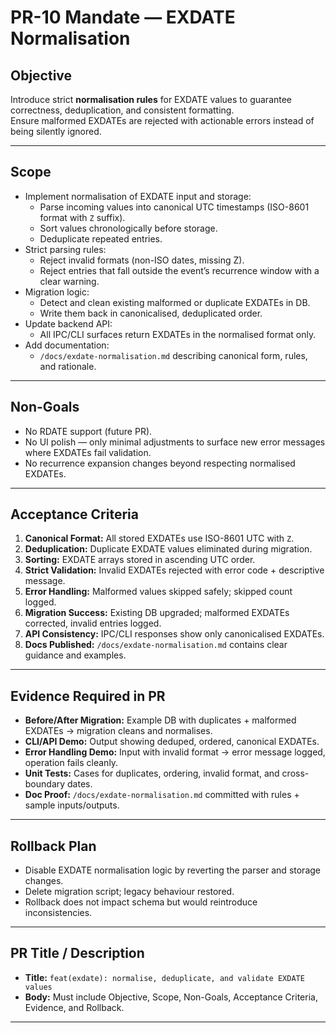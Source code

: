 # PR-10 Mandate — EXDATE Normalisation

## Objective
Introduce strict **normalisation rules** for EXDATE values to guarantee correctness, deduplication, and consistent formatting.  
Ensure malformed EXDATEs are rejected with actionable errors instead of being silently ignored.

---

## Scope
- Implement normalisation of EXDATE input and storage:
  - Parse incoming values into canonical UTC timestamps (ISO-8601 format with `Z` suffix).
  - Sort values chronologically before storage.
  - Deduplicate repeated entries.
- Strict parsing rules:
  - Reject invalid formats (non-ISO dates, missing Z).
  - Reject entries that fall outside the event’s recurrence window with a clear warning.
- Migration logic:
  - Detect and clean existing malformed or duplicate EXDATEs in DB.
  - Write them back in canonicalised, deduplicated order.
- Update backend API:
  - All IPC/CLI surfaces return EXDATEs in the normalised format only.
- Add documentation:
  - `/docs/exdate-normalisation.md` describing canonical form, rules, and rationale.

---

## Non-Goals
- No RDATE support (future PR).  
- No UI polish — only minimal adjustments to surface new error messages where EXDATEs fail validation.  
- No recurrence expansion changes beyond respecting normalised EXDATEs.  

---

## Acceptance Criteria
1. **Canonical Format:** All stored EXDATEs use ISO-8601 UTC with `Z`.  
2. **Deduplication:** Duplicate EXDATE values eliminated during migration.  
3. **Sorting:** EXDATE arrays stored in ascending UTC order.  
4. **Strict Validation:** Invalid EXDATEs rejected with error code + descriptive message.  
5. **Error Handling:** Malformed values skipped safely; skipped count logged.  
6. **Migration Success:** Existing DB upgraded; malformed EXDATEs corrected, invalid entries logged.  
7. **API Consistency:** IPC/CLI responses show only canonicalised EXDATEs.  
8. **Docs Published:** `/docs/exdate-normalisation.md` contains clear guidance and examples.

---

## Evidence Required in PR
- **Before/After Migration:** Example DB with duplicates + malformed EXDATEs → migration cleans and normalises.  
- **CLI/API Demo:** Output showing deduped, ordered, canonical EXDATEs.  
- **Error Handling Demo:** Input with invalid format → error message logged, operation fails cleanly.  
- **Unit Tests:** Cases for duplicates, ordering, invalid format, and cross-boundary dates.  
- **Doc Proof:** `/docs/exdate-normalisation.md` committed with rules + sample inputs/outputs.

---

## Rollback Plan
- Disable EXDATE normalisation logic by reverting the parser and storage changes.  
- Delete migration script; legacy behaviour restored.  
- Rollback does not impact schema but would reintroduce inconsistencies.  

---

## PR Title / Description
- **Title:** `feat(exdate): normalise, deduplicate, and validate EXDATE values`  
- **Body:** Must include Objective, Scope, Non-Goals, Acceptance Criteria, Evidence, and Rollback.

---
```
